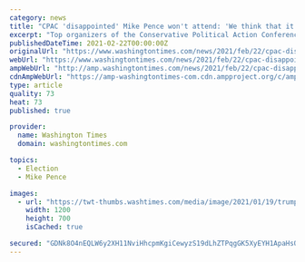 ```yaml
---
category: news
title: "CPAC 'disappointed' Mike Pence won't attend: 'We think that it's a mistake'"
excerpt: "Top organizers of the Conservative Political Action Conference said they think it’s a “mistake” that former Vice President Mike Pence has declined to speak at this year’s event, while former President Trump accepted his invitation. “We are ..."
publishedDateTime: 2021-02-22T00:00:00Z
originalUrl: "https://www.washingtontimes.com/news/2021/feb/22/cpac-disappointed-mike-pence-wont-attend-we-think-/"
webUrl: "https://www.washingtontimes.com/news/2021/feb/22/cpac-disappointed-mike-pence-wont-attend-we-think-/"
ampWebUrl: "http://amp.washingtontimes.com/news/2021/feb/22/cpac-disappointed-mike-pence-wont-attend-we-think-/"
cdnAmpWebUrl: "https://amp-washingtontimes-com.cdn.ampproject.org/c/amp.washingtontimes.com/news/2021/feb/22/cpac-disappointed-mike-pence-wont-attend-we-think-/"
type: article
quality: 73
heat: 73
published: true

provider:
  name: Washington Times
  domain: washingtontimes.com

topics:
  - Election
  - Mike Pence

images:
  - url: "https://twt-thumbs.washtimes.com/media/image/2021/01/19/trump_93771_c0-0-4163-2428_s1200x700.jpg?ed7a210ca967383535d6ef51d8452eb87313822d"
    width: 1200
    height: 700
    isCached: true

secured: "GDNk8O4nEQLW6y2XH11NviHhcpmKgiCewyzS19dLhZTPqgGK5XyEYH1ApaHsOGsQEasWCAwlTxEC7YxAtRF8sMWgpsph/x30sUw6o7+SN+H6ox2sAMkDx4Zbb0oZwHq8x8PEx8AzFYft8eBZ42fbO8ZRBkukhJ7QP5wQtS/lPMCurFX29DELznM5bpPMggPcgK2/mrQoDdRH1e3YpA0CH8KqN9/LutPkIQHAtbSOc20mEyP0Jmm9N6VUqh+JT+OXP5om53J4uMMts2+KOMS22lg5gNIIwXU0dx24AU3cLKiRtc/6oZkKTlrQG58qPIpcunukyNH1I38ZVcbpnr591oHs7Gnm/hfBuPmZJdAnhIY=;9mh+jVbMDULu1E//sawoPw=="
---
```


